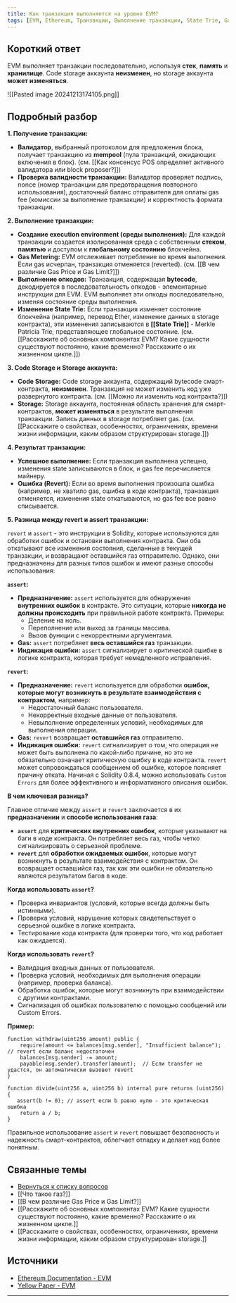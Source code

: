 ```yaml
---
title: Как транзакция выполняется на уровне EVM?
tags: [EVM, Ethereum, Транзакции, Выполнение транзакции, State Trie, Gas, Opcodes]
---
```

## Короткий ответ

EVM выполняет транзакции последовательно, используя **стек**, **память** и **хранилище**. Code storage аккаунта **неизменен**, но storage аккаунта **может изменяться**.

![[Pasted image 20241213174105.png]]
## Подробный разбор

**1. Получение транзакции:**

* **Валидатор**, выбранный протоколом для предложения блока, получает транзакцию из **mempool** (пула транзакций, ожидающих включения в блок).  (см. [[Как консенсус POS определяет активного валидатора  или block proposer?]])
* **Проверка валидности транзакции:** Валидатор проверяет подпись, nonce (номер транзакции для предотвращения повторного использования), достаточный баланс отправителя для оплаты gas fee (комиссии за выполнение транзакции) и корректность формата транзакции.

**2. Выполнение транзакции:**

* **Создание execution environment (среды выполнения):** Для каждой транзакции создается изолированная среда с собственным  **стеком**,  **памятью** и доступом к **глобальному состоянию** блокчейна.
* **Gas Metering:**  EVM отслеживает потребление во время выполнения.  Если gas исчерпан, транзакция отменяется (reverted). (см. [[В чем различие Gas Price и Gas Limit?]])
* **Выполнение опкодов:** Транзакция, содержащая **bytecode**, декодируется в последовательность опкодов - элементарные инструкции для EVM.  EVM выполняет эти опкоды последовательно, изменяя состояние среды выполнения.
* **Изменение State Trie:** Если транзакция изменяет состояние блокчейна (например,  перевод Ether, изменение данных в storage контракта),  эти изменения записываются в  **[[State Trie]]**  -  Merkle Patricia Trie,  представляющее глобальное состояние.  (см. [[Расскажите об основных компонентах EVM? Какие сущности существуют постоянно, какие временно? Расскажите о их жизненном цикле.]])

**3. Code Storage и Storage аккаунта:**

* **Code Storage:** Code storage аккаунта, содержащий bytecode смарт-контракта,  **неизменен**.  Транзакция не может изменить код уже развернутого контракта. (см. [[Можно ли изменить код контракта?]])
* **Storage:**  Storage аккаунта, постоянная область хранения для смарт-контрактов,   **может изменяться** в результате выполнения транзакции.  Запись данных в storage потребляет gas. (см. [[Расскажите о свойствах, особенностях, ограничениях, времени жизни информации, каким образом структурирован storage.]])

**4. Результат транзакции:**

* **Успешное выполнение:**  Если транзакция выполнена успешно,  изменения state  записываются в блок,  и gas fee перечисляется майнеру.
* **Ошибка (Revert):** Если во время выполнения произошла ошибка (например, не хватило gas,  ошибка в коде контракта),  транзакция отменяется,  изменения state откатываются,  но gas fee все равно списывается.

**5. Разница между revert и assert транзакции:**

`revert` и `assert` - это инструкции в Solidity, которые используются для обработки ошибок и остановки выполнения контракта.  Они оба откатывают все изменения состояния, сделанные в текущей транзакции, и возвращают оставшийся газ отправителю. Однако, они предназначены для разных типов ошибок и имеют разные способы использования:

**`assert`:**

* **Предназначение:**  `assert` используется для обнаружения **внутренних ошибок** в контракте. Это ситуации, которые **никогда не должны происходить** при правильной работе контракта.  Примеры:
    * Деление на ноль.
    * Переполнение или выход за границы массива.
    * Вызов функции с некорректными аргументами.
* **Gas:** `assert` потребляет **весь оставшийся газ** транзакции.
* **Индикация ошибки:**  `assert`  сигнализирует о критической ошибке в логике контракта, которая требует немедленного исправления.


**`revert`:**

* **Предназначение:** `revert` используется для обработки **ошибок, которые могут возникнуть в результате взаимодействия с контрактом**, например:
    * Недостаточный баланс пользователя.
    * Некорректные входные данные от пользователя.
    * Невыполнение определенных условий, необходимых для выполнения операции.
* **Gas:** `revert` возвращает **оставшийся газ** отправителю.
* **Индикация ошибки:**  `revert` сигнализирует о том, что операция не может быть выполнена по какой-либо причине, но это не обязательно означает критическую ошибку в коде контракта.  `revert` может сопровождаться сообщением об ошибке, которое поясняет причину отката.  Начиная с Solidity 0.8.4,  можно использовать `Custom Errors` для более эффективного и информативного описания ошибок.


**В чем ключевая разница?**

Главное отличие между `assert` и `revert` заключается в их **предназначении** и **способе использования газа**:

* **`assert`** для **критических внутренних ошибок**, которые указывают на баги в коде контракта. Он потребляет весь газ, чтобы четко сигнализировать о серьезной проблеме.
* **`revert`** для **обработки ожидаемых ошибок**, которые могут возникнуть в результате взаимодействия с контрактом. Он возвращает оставшийся газ, так как эти ошибки не обязательно являются результатом багов в коде.

**Когда использовать `assert`?**

* Проверка инвариантов (условий, которые всегда должны быть истинными).
* Проверка условий, нарушение которых свидетельствует о серьезной ошибке в логике контракта.
* Тестирование кода контракта (для проверки того, что код работает как ожидается).

**Когда использовать `revert`?**

* Валидация входных данных от пользователя.
* Проверка условий, необходимых для выполнения операции (например, проверка баланса).
* Обработка ошибок, которые могут возникнуть при взаимодействии с другими контрактами.
* Сигнализация об ошибках пользователю с помощью сообщений или Custom Errors.

**Пример:**

```solidity
function withdraw(uint256 amount) public {
    require(amount <= balances[msg.sender], "Insufficient balance"); // revert если баланс недостаточен
    balances[msg.sender] -= amount;
    payable(msg.sender).transfer(amount);  // Если transfer не удастся, он автоматически вызовет revert
}

function divide(uint256 a, uint256 b) internal pure returns (uint256) {
   assert(b != 0); // assert если b равно нулю - это критическая ошибка
    return a / b;
}
```


Правильное использование `assert` и `revert`  повышает безопасность и надежность смарт-контрактов, облегчает отладку и делает код более понятным.

## Связанные темы

* [Вернуться к списку вопросов](4.%20Список%20вопросов.md)
* [[Что такое газ?]]
* [[В чем различие Gas Price и Gas Limit?]]
* [[Расскажите об основных компонентах EVM? Какие сущности существуют постоянно, какие временно? Расскажите о их жизненном цикле.]]
* [[Расскажите о свойствах, особенностях, ограничениях, времени жизни информации, каким образом структурирован storage.]]

## Источники

* [Ethereum Documentation - EVM](https://ethereum.org/en/developers/docs/evm/)
* [Yellow Paper - EVM](https://ethereum.github.io/yellowpaper/paper.pdf#page=12)


---